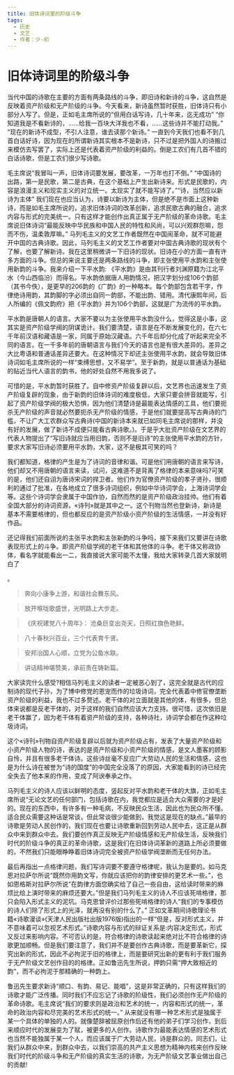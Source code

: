 ```yaml
---
title: 旧体诗词里的阶级斗争
tags:
  - 历史
  - 文艺
  - 作者：少-初
---
```


# 旧体诗词里的阶级斗争

当代中国的诗歌在主要的方面有两条路线的斗争，即旧诗和新诗的斗争，这自然是反映着资产阶级和无产阶级的斗争。今天看来，新诗虽然暂时获胜，旧体诗只有小部分人写了。但是，正如毛主席所说的“但用白话写诗，几十年来，迄无成功” “你知道我是不看新诗的，……给我一百块大洋我也不看，……这些诗并不能打动我。” “现在的新诗不成型，不引人注意，谁去读那个新诗。” 一直到今天我们也看不到几首白话好诗，因为现在的所谓新诗其实根本不是新诗，只不过是把外国人的诗搬过来模仿去写罢了，实际上还是代表着资产阶级的利益的。倒是工农们有几首不错的白话诗歌，但是工农们很少写诗歌。


毛主席说“我冒叫一声，旧体诗词要发展，要改革，一万年也打不倒。” “中国诗的出路，第一是民歌，第二是古典，在这个基础上产生出新诗来。形式是民歌的，内容是浪漫主义和现实主义的对立统一。太现实了就不能写诗了。”“诗，当然应以新诗为主体”
我们现在也应当认为，诗要以新诗为主体，但是绝不是市面上这种新诗，而是如毛主席所说的，追求旧体诗词的改革创新，追求民歌古典的融合，追求内容与形式的完美统一。只有这样才能创作出真正属于无产阶级的革命诗歌。毛主席说旧体诗词“最能反映中华民族和中国人民的特性和风尚，可以兴观群怨嘛，怨而不伤，温柔敦厚嘛。”
 马列毛主义的文艺工作者既然在中国闹革命，就不可能避开中国的古典诗歌。因此，马列毛主义的文艺工作者要对中国古典诗歌的现状有个了解，也要了解新诗。我在这里稍微讲一下旧诗的现状。旧诗在小的方面一直有许多方面的斗争。但总的来说主要还是两条路线的斗争，即主张使用平水韵和主张使用新韵的斗争。我来介绍一下平水韵:
《平水韵》是由其刊行者刘渊原籍为江北平水（今山西临汾）而得名。平水韵依据唐人用韵情况，把汉字划分成106个韵部（其书今佚），是更早的206韵的《广韵》的一种略本。每个韵部包含若干字，作律绝诗用韵，其韵脚的字必须出自同一韵部，不能出韵、错用。清代康熙年间，后人所编的《佩文韵府》把《平水韵》并为106个韵部，这就是广为流传的平水韵。


平水韵是唐朝人的语言。大家不要以为主张使用平水韵没什么，觉得这是小事，这其实是资产阶级学阀的阴谋诡计。我们要清楚，语言是在不断发展变化的，在六七千年前汉语和藏语是一家，同属于原始汉藏语。六千年后却分化成了听起来完全不同的语言。在一千多年前的唐朝语言与我们今天的语言也是有很大差异的。差异之大比粤语和普通话差异还要大。在这种情况下却还主张使用平水韵，就会导致旧体诗词如毛主席所说的一样“束缚思想，又不易学”。至于新韵，就是以普通话为基础的贴近当代人语言的韵书，他的好处自然不用我多说了。


可惜的是，平水韵暂时获胜了。自中修资产阶级复辟以后，文艺界也迅速发生了资产阶级复辟的现象，由于新韵的旧体诗词的难度极低，大家只要会拼音就能写，引起了资产阶级学阀的极大恐惧，因为他们清楚诗是最能表达情感的工具，他们要扼杀无产阶级的声音就必然要扼杀无产阶级的情感，于是他们就要提高写古典诗的门槛，不让广大工农群众写古典诗(中国的新诗本来就已如同毛主席说的那样，并没有好的发展，做了新诗不成便只能看古典诗歌。)。于是乎大批资产阶级在文艺界的代表人物提出了“写旧诗就应当用旧韵，否则不是旧诗”的主张使用平水韵的方针，要求大家写旧诗必须要用平水韵，大家，这不是极其可笑的吗？


我们都知道，格律的产生是为了诗词的音律和谐。可是他们用唐朝的语言来写诗，他们却又不用唐朝的语言来读，试问，这难道不是背离了格律的本来意味吗?可笑的是，他们还自诩为唐诗宋词的捍卫者。他们作为官僚资产阶级的孝子贤孙，很顺利的通过了批准，在各地成立了很多诗词组织，例如中华诗词学会，上海诗词学会等。这些个诗词学会隶属于中国作协，自然而然的是资产阶级政治挂帅。他们有着全国大部分的诗词资源，«诗刊»就是其中之一。这个刊物当然也登新诗，新诗是基本不需要格律的，但也都反应的是资产阶级小资产阶级的生活情感，一并没有好作品。


还记得我们前面所说的主张平水韵和主张新韵的斗争吗，接下来我们又要讲在诗歌表现形式上的斗争。即资产阶级学阀的老干体和其他体的斗争。老干体又称政协体，看名字就能看出一二，我直接说大家可能不太懂，我给大家转录几首大家就明白了

。

> 奔向小康争上游，和谐社会舞东风。


> 放开喉咙歌盛世，光明路上大步走。


> 《庆祝建党八十周年》：
> 沧桑巨变出尧天，日照红旗色艳鲜。


> 八十春秋兴百业，三个代表育千贤。


> 安邦治国人心顺，立党为公鱼水联。


> 讲话精神堪赞美，承前贵在铸新篇。



大家读完什么感受?相信马列毛主义的读者一定被恶心到了，这完全就是古代的应制诗的现代子孙，为了博中修党的恩宠而作的垃圾诗词，完全代表着中修官僚垄断资产阶级的利益，我也不过多赘述。老干体的对立面就是其他的体，有很多，但总体来说都是反老干体的，对于这样的我们自然应该大力支持。很可惜，这次依旧是老干体赢了，因为老干体有着资产阶级的支持，各种诗社，诗词学会都在作这种垃圾诗词。


这个«诗刊»刊物自资产阶级复辟以后就为资产阶级占有，发表了大量资产阶级和小资产阶级人物的诗，表达的是资产阶级和小资产阶级的情感，是文人墨客的顾影自怜，并且有很多老干体诗。这些诗丝毫不反应广大劳动人民的生活和情感，这也是为什么诗在被誉为“诗的国度”的中国完全没落了的原因，大家能看到的诗已经完全失去了他本来的作用，变成了阿谀奉承之作。


马列毛主义的诗人应该以鲜明的态度，竖起反对平水韵和老干体的大旗，正如毛主席所说“无论文艺的任何部门，包括诗歌在内，我觉都应是适合大众需要的才是好的。现在的东西中，有许多有一种毛病，不反映民众生活，因此也为民众所不懂。适合民众需要这种话是常谈，但此常谈很少能做到，我觉这是现在的缺点。”最早的诗歌是劳动人民创作的，我们现在也要让诗歌重新回到劳动人民中去，这正是从群众中来到群众中去。我们要创作真正反映无产阶级情感和无产阶级生活，反映我们时代的阶级斗争的真正的革命诗歌，这是我们在旧体诗词革新的道路上所必须要做的，不然我们只能眼睁睁着旧体诗词完全被资产阶级学阀垄断而无任何办法。


最后再指出一点格律问题，我们写诗词要不要遵守格律呢，我认为是要的。如马克思对拉萨尔所说“既然你用韵文写，你就应该把你的韵律安排的更艺术一些。”，也如恩格斯对拉萨尔所说“在韵律方面您确实给了自己一些自由，这给读时带来的麻烦比给上演时带来的麻烦还要大。”但是我们马列毛主义的诗人不应该死啃格律，那只会陷入形式主义的泥坑。马克思曾评价过那些死啃格律的诗人“我们的专事模仿的诗人们除了形式上的光泽，就再没有别的什么了。”
正如文革期间诗歌理论书籍«诗歌漫谈»(天津人民出版社出版1976版)指出的一样“但是，反对形式主义，并不意味着可以忽视艺术形式。”诗歌内容与形式的辩证关系是:内容决定形式，形式又反过来影响内容。不可否认的是，符合格律的诗歌读起来绝对比不符合格律的诗歌更加顺畅。但是我们要注意了，我们并不是要创作古典诗歌，而是要革新它，探究出新的形式，因此不必拘泥于旧的格律上，而是要研究出新的更有利于我们服务于无产阶级文艺创作目的的格律。正如鲁迅先生所说，押韵只需“押大致相近的韵”，而不必拘泥于那精确的一种韵上。


鲁迅先生要求新诗“顺口、有韵、易记、能唱”，这是非常正确的，只有这样我们的诗歌才能广泛传播。同时我们不应忘记了诗歌的阶级性，我们必须创作无产阶级的革命诗歌。毛主席说“我们的要求则是政治和艺术的统一，内容和形式的统一，革命的政治内容和尽完美的艺术形式的统一。”
从来就没有哪一种艺术形式是独属于某一个具体的单独的人的。就像楚辞被屈原创作后还有他的弟子们学习创作，到后来顺应时代的发展变为了赋，被更多的人创作。诗歌作为最能表达情感的艺术形式也当然不能独属于某一个人，而应该属于广大劳动人民，诗是群众的。同志们，让我们从群众中来，到群众中去，以我们崇高的共产主义思想为精神内核来创作反映我们时代的阶级斗争和无产阶级的真实生活的诗歌，为无产阶级文艺事业做出自己的贡献!
